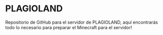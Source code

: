 # PLAGIOLAND
Repositorio de GitHub para el servidor de PLAGIOLAND, aquí encontrarás todo lo necesario para preparar el Minecraft para el servidor!
